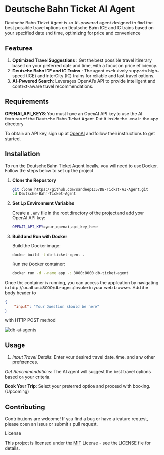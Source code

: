 # Deutsche Bahn Ticket AI Agent

Deutsche Bahn Ticket Agent is an AI-powered agent designed to find the best possible travel options on Deutsche Bahn ICE and IC trains based on your specified date and time, optimizing for price and convenience.

## Features

1. **Optimized Travel Suggestions** : Get the best possible travel itinerary based on your preferred date and time, with a focus on price efficiency.
2. **Deutsche Bahn ICE and IC Trains** : The agent exclusively supports high-speed (ICE) and InterCity (IC) trains for reliable and fast travel options.
3. **AI-Powered Search**: Leverages OpenAI's API to provide intelligent and context-aware travel recommendations.

## Requirements

**OPENAI_API_KEYS**: You must have an OpenAI API key to use the AI features of the Deutsche Bahn Ticket Agent. Put it inside the .env in the app directory

To obtain an API key, sign up at [OpenAI](https://platform.openai.com/docs/api-reference/introduction) and follow their instructions to get started.


## Installation

To run the Deutsche Bahn Ticket Agent locally, you will need to use Docker. Follow the steps below to set up the project:

1. **Clone the Repository**
    ```bash
    git clone https://github.com/sandeep135/DB-Ticket-AI-Agent.git
    cd Deutsche-Bahn-Ticket-Agent
    ```

2. **Set Up Environment Variables**

   Create a `.env` file in the root directory of the project and add your OpenAI API key:

    ```bash
    OPENAI_API_KEY=your_openai_api_key_here
    ```

3. **Build and Run with Docker**

    Build the Docker image:
    ```bash
    docker build -t db-ticket-agent .
    ```

    Run the Docker container:
    ```bash
    docker run -d --name app -p 8000:8000 db-ticket-agent
    ```

Once the container is running, you can access the application by navigating to http://localhost:8000/db-agent/invoke in your web browser. Add the body header to

```json
{
    "input": "Your Question should be here" 
}
```

with HTTP POST method

![db-ai-agents](https://github.com/user-attachments/assets/9a46263e-b033-4933-a319-b0548f5e6e76)

## Usage

1. *Input Travel Details*: Enter your desired travel date, time, and any other preferences.

*Get Recommendations*: The AI agent will suggest the best travel options based on your criteria.
    
**Book Your Trip**: Select your preferred option and proceed with booking.(Upcoming)

## Contributing

Contributions are welcome! If you find a bug or have a feature request, please open an issue or submit a pull request.


License

This project is licensed under the [MIT](https://choosealicense.com/licenses/mit/) License - see the LICENSE file for details.
